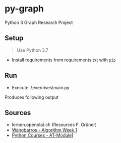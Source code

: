 # py-graph

Python 3 Graph Research Project

## Setup

> Use Python 3.7

- Install requirements from requirements.txt with [`pip`](https://docs.python.org/3/installing/index.html)

## Run

- Execute .\exercises\main.py

Produces following output

## Sources

- lernen.openolat.ch (Resources F. Grüner)
- [Wangbarros - Algorithm Week 1](https://github.com/Wangbarros/AlgorithmWeek1)
- [Python Courses - AT-Module1](http://linzifan.github.io/python_courses/AT-Module1)

